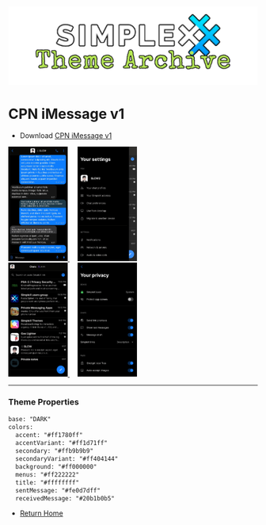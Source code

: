 ![SxC Theme Archive Banner](../resources/SxC_themeBanner.png)

# CPN iMessage v1

* Download [CPN iMessage v1](../themes/SxC_CPN_iMessage-v1.theme)

<a href="../screenshots/SxC_CPN_iMessage-v101.jpg" target="_blank">
	<img src="../screenshots/SxC_CPN_iMessage-v101.jpg" width="120">
</a>&nbsp;&nbsp;&nbsp;
<a href="../screenshots/SxC_CPN_iMessage-v102.jpg" target="_blank">
	<img src="../screenshots/SxC_CPN_iMessage-v102.jpg" width="120">
</a>
<br>
<a href="../screenshots/SxC_CPN_iMessage-v103.jpg" target="_blank">
	<img src="../screenshots/SxC_CPN_iMessage-v103.jpg" width="120">
</a>&nbsp;&nbsp;&nbsp;
<a href="../screenshots/SxC_CPN_iMessage-v104.jpg" target="_blank">
	<img src="../screenshots/SxC_CPN_iMessage-v104.jpg" width="120">
</a>

----
### Theme Properties
```
base: "DARK"
colors:
  accent: "#ff1780ff"
  accentVariant: "#ff1d71ff"
  secondary: "#ffb9b9b9"
  secondaryVariant: "#ff404144"
  background: "#ff000000"
  menus: "#ff222222"
  title: "#ffffffff"
  sentMessage: "#fe0d7dff"
  receivedMessage: "#20b1b0b5"
```

* [Return Home](../)